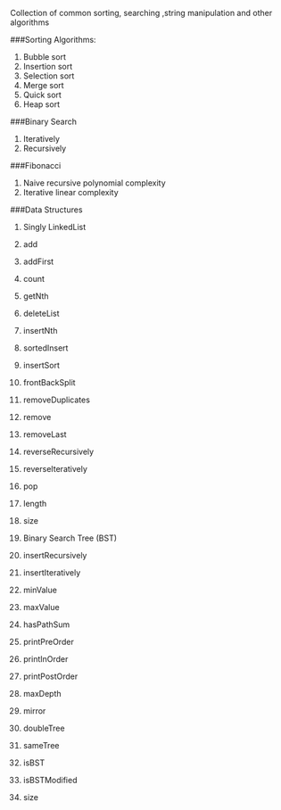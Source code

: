 Collection of common sorting, searching ,string manipulation and other algorithms

###Sorting Algorithms:
1. Bubble sort
2. Insertion sort
3. Selection sort
4. Merge sort
5. Quick sort
6. Heap sort

###Binary Search
1. Iteratively
2. Recursively

###Fibonacci
1. Naive recursive polynomial complexity
2. Iterative linear complexity

###Data Structures
1. Singly LinkedList
  1. add
  2. addFirst
  3. count
  4. getNth
  5. deleteList
  6. insertNth
  7. sortedInsert
  8. insertSort
  9. frontBackSplit
  10. removeDuplicates
  11. remove
  12. removeLast
  13. reverseRecursively
  14. reverseIteratively
  15. pop
  16. length
  17. size

2. Binary Search Tree (BST)
  1. insertRecursively
  2. insertIteratively
  3. minValue
  4. maxValue
  5. hasPathSum
  6. printPreOrder
  7. printInOrder
  8. printPostOrder
  9. maxDepth
  10. mirror
  11. doubleTree
  12. sameTree
  13. isBST
  14. isBSTModified
  15. size
